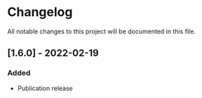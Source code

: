 # Changelog

All notable changes to this project will be documented in this file.

## [1.6.0] - 2022-02-19

### Added

- Publication release
